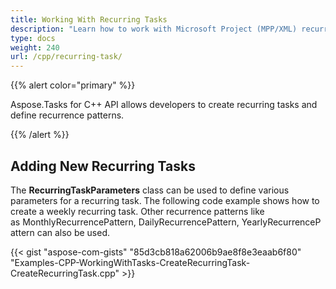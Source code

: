 ```yaml
---
title: Working With Recurring Tasks
description: "Learn how to work with Microsoft Project (MPP/XML) recurring tasks and recurrence patterns using Aspose.Tasks for C++."
type: docs
weight: 240
url: /cpp/recurring-task/
---
```


{{% alert color="primary" %}} 

Aspose.Tasks for C++ API allows developers to create recurring tasks and define recurrence patterns.

{{% /alert %}}

## **Adding New Recurring Tasks**
The **RecurringTaskParameters** class can be used to define various parameters for a recurring task. The following code example shows how to create a weekly recurring task. Other recurrence patterns like as MonthlyRecurrencePattern, DailyRecurrencePattern, YearlyRecurrencePattern can also be used.

{{< gist "aspose-com-gists" "85d3cb818a62006b9ae8f8e3eaab6f80" "Examples-CPP-WorkingWithTasks-CreateRecurringTask-CreateRecurringTask.cpp" >}}
